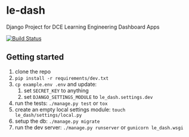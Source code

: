 # le-dash
Django Project for DCE Learning Engineering Dashboard Apps

[![Build Status](https://travis-ci.org/harvard-dce/le-dash.svg?branch=project-setup)](https://travis-ci.org/harvard-dce/le-dash)

## Getting started

1. clone the repo
1. `pip install -r requirements/dev.txt`
1. `cp example.env .env` and update:
    1. set `SECRET_KEY` to anything
    1. set `DJANGO_SETTINGS_MODULE` to `le_dash.settings.dev`
1. run the tests: `./manage.py test` or `tox`
1. create an empty local settings module: `touch le_dash/settings/local.py`
1. setup the db: `./manage.py migrate`
1. run the dev server: `./manage.py runserver` or `gunicorn le_dash.wsgi`
